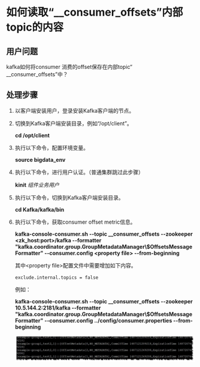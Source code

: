 # 如何读取“\_\_consumer\_offsets”内部topic的内容<a name="mrs_03_0202"></a>

## 用户问题<a name="zh-cn_topic_0167275877_section4387018310447"></a>

kafka如何将consumer 消费的offset保存在内部topic“ \_\_consumer\_offsets”中？

## 处理步骤<a name="zh-cn_topic_0167275877_section25565032202013"></a>

1.  以客户端安装用户，登录安装Kafka客户端的节点。
2.  切换到Kafka客户端安装目录，例如“/opt/client”。

    **cd /opt/client**

3.  执行以下命令，配置环境变量。

    **source bigdata\_env**

4.  执行以下命令，进行用户认证。（普通集群跳过此步骤）

    **kinit** _组件业务用户_

5.  执行以下命令，切换到Kafka客户端安装目录。

    **cd Kafka/kafka/bin**

6.  执行以下命令，获取consumer offset metric信息。

    **kafka-console-consumer.sh --topic \_\_consumer\_offsets --zookeeper <zk\_host:port\>/kafka --formatter "kafka.coordinator.group.GroupMetadataManager\\$OffsetsMessageFormatter" --consumer.config <property file\> --from-beginning**

    其中<property file\>配置文件中需要增加如下内容。

    ```
    exclude.internal.topics = false
    ```

    例如：

    **kafka-console-consumer.sh --topic \_\_consumer\_offsets --zookeeper 10.5.144.2:2181/kafka --formatter "kafka.coordinator.group.GroupMetadataManager\\$OffsetsMessageFormatter" --consumer.config ../config/consumer.properties --from-beginning**

    ![](figures/zh-cn_image_0264281582.jpg)



